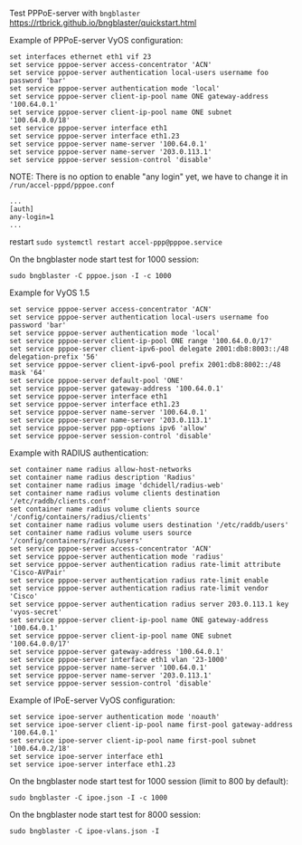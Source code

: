 
Test PPPoE-server with `bngblaster` https://rtbrick.github.io/bngblaster/quickstart.html

Example of PPPoE-server VyOS configuration:
```
set interfaces ethernet eth1 vif 23
set service pppoe-server access-concentrator 'ACN'
set service pppoe-server authentication local-users username foo password 'bar'
set service pppoe-server authentication mode 'local'
set service pppoe-server client-ip-pool name ONE gateway-address '100.64.0.1'
set service pppoe-server client-ip-pool name ONE subnet '100.64.0.0/18'
set service pppoe-server interface eth1
set service pppoe-server interface eth1.23
set service pppoe-server name-server '100.64.0.1'
set service pppoe-server name-server '203.0.113.1'
set service pppoe-server session-control 'disable'

```
NOTE: There is no option to enable "any login" yet, we have to change it in `/run/accel-pppd/pppoe.conf`
```
...
[auth]
any-login=1
...
```

restart `sudo systemctl restart accel-ppp@pppoe.service`

On the bngblaster node start test for 1000 session:
```
sudo bngblaster -C pppoe.json -I -c 1000
```

Example for VyOS 1.5
```shell
set service pppoe-server access-concentrator 'ACN'
set service pppoe-server authentication local-users username foo password 'bar'
set service pppoe-server authentication mode 'local'
set service pppoe-server client-ip-pool ONE range '100.64.0.0/17'
set service pppoe-server client-ipv6-pool delegate 2001:db8:8003::/48 delegation-prefix '56'
set service pppoe-server client-ipv6-pool prefix 2001:db8:8002::/48 mask '64'
set service pppoe-server default-pool 'ONE'
set service pppoe-server gateway-address '100.64.0.1'
set service pppoe-server interface eth1
set service pppoe-server interface eth1.23
set service pppoe-server name-server '100.64.0.1'
set service pppoe-server name-server '203.0.113.1'
set service pppoe-server ppp-options ipv6 'allow'
set service pppoe-server session-control 'disable'

```

Example with RADIUS authentication:
```
set container name radius allow-host-networks
set container name radius description 'Radius'
set container name radius image 'dchidell/radius-web'
set container name radius volume clients destination '/etc/raddb/clients.conf'
set container name radius volume clients source '/config/containers/radius/clients'
set container name radius volume users destination '/etc/raddb/users'
set container name radius volume users source '/config/containers/radius/users'
set service pppoe-server access-concentrator 'ACN'
set service pppoe-server authentication mode 'radius'
set service pppoe-server authentication radius rate-limit attribute 'Cisco-AVPair'
set service pppoe-server authentication radius rate-limit enable
set service pppoe-server authentication radius rate-limit vendor 'Cisco'
set service pppoe-server authentication radius server 203.0.113.1 key 'vyos-secret'
set service pppoe-server client-ip-pool name ONE gateway-address '100.64.0.1'
set service pppoe-server client-ip-pool name ONE subnet '100.64.0.0/17'
set service pppoe-server gateway-address '100.64.0.1'
set service pppoe-server interface eth1 vlan '23-1000'
set service pppoe-server name-server '100.64.0.1'
set service pppoe-server name-server '203.0.113.1'
set service pppoe-server session-control 'disable'

```

Example of IPoE-server VyOS configuration:
```
set service ipoe-server authentication mode 'noauth'
set service ipoe-server client-ip-pool name first-pool gateway-address '100.64.0.1'
set service ipoe-server client-ip-pool name first-pool subnet '100.64.0.2/18'
set service ipoe-server interface eth1
set service ipoe-server interface eth1.23

```

On the bngblaster node start test for 1000 session (limit to 800 by default):
```
sudo bngblaster -C ipoe.json -I -c 1000
```

On the bngblaster node start test for 8000 session:
```
sudo bngblaster -C ipoe-vlans.json -I
```
